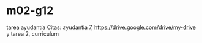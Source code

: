 # m02-g12
tarea ayudantía 
Citas: ayudantía 7, https://drive.google.com/drive/my-drive y tarea 2, curriculum

